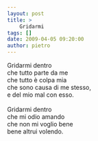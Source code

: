 ```yaml
---
layout: post
title: >
    Gridarmi
tags: []
date: 2009-04-05 09:20:00
author: pietro
---
```

Gridarmi dentro<br/>che tutto parte da me<br/>che tutto è colpa mia<br/>che sono causa di me stesso,<br/>e del mio mal con esso.<br/><br/>Gridarmi dentro<br/>che mi odio amando<br/>che non mi voglio bene<br/>bene altrui volendo.
